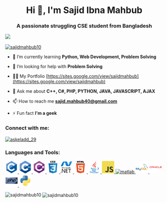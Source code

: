 <h1 align="center">Hi 👋, I'm Sajid Ibna Mahbub</h1>
<h3 align="center">A passionate struggling CSE student from Bangladesh</h3>

<p align="left"> <img src="https://www.google.com/search?q=gif+of+itachi&sxsrf=ALiCzsZ3OP0FaDxJcrsSJqUDczaAhXxibA:1662482505189&source=lnms&tbm=isch&sa=X&ved=2ahUKEwi06ar5zYD6AhUT3TgGHQGABZcQ_AUoAXoECAEQAw&biw=1280&bih=601&dpr=1.5#imgrc=M7YhnuKkQ7yyMM" /> </p>

<p align="left"> <a href="https://github.com/ryo-ma/github-profile-trophy"><img src="https://github-profile-trophy.vercel.app/?username=sajidmahbub10" alt="sajidmahbub10" /></a> </p>

- 🌱 I’m currently learning **Python, Web Development, Problem Solving**

- 🤝 I’m looking for help with **Problem Solving**

- 👨‍💻 My Portfolio [https://sites.google.com/view/sajidmahbub](https://sites.google.com/view/sajidmahbub)

- 💬 Ask me about **C++, C#, PHP, PYTHON, JAVA, JAVASCRIPT, AJAX**

- 📫 How to reach me **sajid.mahbub40@gmail.com**

- ⚡ Fun fact **I'm a geek**

<h3 align="left">Connect with me:</h3>
<p align="left">
<a href="https://instagram.com/askeladd_29" target="blank"><img align="center" src="https://raw.githubusercontent.com/rahuldkjain/github-profile-readme-generator/master/src/images/icons/Social/instagram.svg" alt="askeladd_29" height="30" width="40" /></a>
</p>

<h3 align="left">Languages and Tools:</h3>
<p align="left"> <a href="https://www.cprogramming.com/" target="_blank" rel="noreferrer"> <img src="https://raw.githubusercontent.com/devicons/devicon/master/icons/c/c-original.svg" alt="c" width="40" height="40"/> </a> <a href="https://www.w3schools.com/cpp/" target="_blank" rel="noreferrer"> <img src="https://raw.githubusercontent.com/devicons/devicon/master/icons/cplusplus/cplusplus-original.svg" alt="cplusplus" width="40" height="40"/> </a> <a href="https://www.w3schools.com/cs/" target="_blank" rel="noreferrer"> <img src="https://raw.githubusercontent.com/devicons/devicon/master/icons/csharp/csharp-original.svg" alt="csharp" width="40" height="40"/> </a> <a href="https://www.w3schools.com/css/" target="_blank" rel="noreferrer"> <img src="https://raw.githubusercontent.com/devicons/devicon/master/icons/css3/css3-original-wordmark.svg" alt="css3" width="40" height="40"/> </a> <a href="https://dotnet.microsoft.com/" target="_blank" rel="noreferrer"> <img src="https://raw.githubusercontent.com/devicons/devicon/master/icons/dot-net/dot-net-original-wordmark.svg" alt="dotnet" width="40" height="40"/> </a> <a href="https://www.w3.org/html/" target="_blank" rel="noreferrer"> <img src="https://raw.githubusercontent.com/devicons/devicon/master/icons/html5/html5-original-wordmark.svg" alt="html5" width="40" height="40"/> </a> <a href="https://www.java.com" target="_blank" rel="noreferrer"> <img src="https://raw.githubusercontent.com/devicons/devicon/master/icons/java/java-original.svg" alt="java" width="40" height="40"/> </a> <a href="https://developer.mozilla.org/en-US/docs/Web/JavaScript" target="_blank" rel="noreferrer"> <img src="https://raw.githubusercontent.com/devicons/devicon/master/icons/javascript/javascript-original.svg" alt="javascript" width="40" height="40"/> </a> <a href="https://www.mathworks.com/" target="_blank" rel="noreferrer"> <img src="https://upload.wikimedia.org/wikipedia/commons/2/21/Matlab_Logo.png" alt="matlab" width="40" height="40"/> </a> <a href="https://www.mysql.com/" target="_blank" rel="noreferrer"> <img src="https://raw.githubusercontent.com/devicons/devicon/master/icons/mysql/mysql-original-wordmark.svg" alt="mysql" width="40" height="40"/> </a> <a href="https://www.oracle.com/" target="_blank" rel="noreferrer"> <img src="https://raw.githubusercontent.com/devicons/devicon/master/icons/oracle/oracle-original.svg" alt="oracle" width="40" height="40"/> </a> <a href="https://www.php.net" target="_blank" rel="noreferrer"> <img src="https://raw.githubusercontent.com/devicons/devicon/master/icons/php/php-original.svg" alt="php" width="40" height="40"/> </a> <a href="https://www.python.org" target="_blank" rel="noreferrer"> <img src="https://raw.githubusercontent.com/devicons/devicon/master/icons/python/python-original.svg" alt="python" width="40" height="40"/> </a> </p>

<p><img align="left" src="https://github-readme-stats.vercel.app/api/top-langs?username=sajidmahbub10&show_icons=true&locale=en&layout=compact" alt="sajidmahbub10" /></p>

<p>&nbsp;<img align="center" src="https://github-readme-stats.vercel.app/api?username=sajidmahbub10&show_icons=true&locale=en" alt="sajidmahbub10" /></p>

